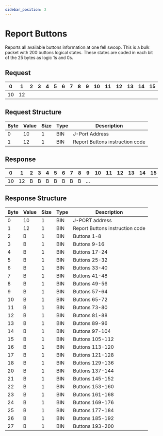 ```yaml
---
sidebar_position: 2
---
```


# Report Buttons

Reports all available buttons information at one fell swoop. This is a bulk packet with 200 buttons
logical states. These states are coded in each bit of the 25 bytes as logic 1s and 0s.

## Request

| 0  | 1  | 2  | 3  | 4  | 5  | 6  | 7  | 8  | 9  | 10 | 11 | 12 | 13 | 14 | 15 | 16 | 17 | 18 | 19 | 20 | 21 | 22 | 23 | 24 | 25 | 26 | 27 | 28 | 29 | 30 | 31 |
|----|----|----|----|----|----|----|----|----|----|----|----|----|----|----|----|----|----|----|----|----|----|----|----|----|----|----|----|----|----|----|----|
| 10 | 12 |    |  |    |    |    |    |    |    |    |    |    |    |    |    |    |    |    |    |    |    |    |    |    |    |    |    |    |    |    |  |

## Request Structure

| Byte | Value | Size | Type | Description                              |
|------|-------|------|------|------------------------------------------|
| 0    | 10   | 1    | BIN  | J-Port Address                    |
| 1    | 12    | 1    | BIN  | Report Buttons instruction code    |

## Response

| 0  | 1  | 2  | 3  | 4  | 5  | 6  | 7  | 8  | 9  | 10 | 11 | 12 | 13 | 14 | 15 | 16 | 17 | 18 | 19 | 20 | 21 | 22 | 23 | 24 | 25 | 26 | 27 | 28 | 29 | 30 | 31 |
|----|----|----|----|----|----|----|----|----|----|----|----|----|----|----|----|----|----|----|----|----|----|----|----|----|----|----|----|----|----|----|----|
| 10 | 12 |  B  | B |  B  |  B  |  B  |  B  | B  |  ...   |    |    |    |    |    |    |    |    |    |    |    |    |    |    |    |    |    |    |    |    |    |  |

## Response Structure

| Byte | Value | Size | Type | Description                |
|------|-------|------|------|----------------------------|
| 0    | 10    | 1    | BIN  | J-PORT address            |
| 1    | 12    | 1    | BIN  | Report Buttons instruction code |
| 2    | B     | 1    | BIN  | Buttons 1-8              |
| 3    | B     | 1    | BIN  | Buttons 9-16             |
| 4    | B     | 1    | BIN  | Buttons 17-24            |
| 5    | B     | 1    | BIN  | Buttons 25-32            |
| 6    | B     | 1    | BIN  | Buttons 33-40            |
| 7    | B     | 1    | BIN  | Buttons 41-48            |
| 8    | B     | 1    | BIN  | Buttons 49-56            |
| 9    | B     | 1    | BIN  | Buttons 57-64            |
| 10   | B     | 1    | BIN  | Buttons 65-72            |
| 11   | B     | 1    | BIN  | Buttons 73-80            |
| 12   | B     | 1    | BIN  | Buttons 81-88            |
| 13   | B     | 1    | BIN  | Buttons 89-96            |
| 14   | B     | 1    | BIN  | Buttons 97-104           |
| 15   | B     | 1    | BIN  | Buttons 105-112          |
| 16   | B     | 1    | BIN  | Buttons 113-120          |
| 17   | B     | 1    | BIN  | Buttons 121-128          |
| 18   | B     | 1    | BIN  | Buttons 129-136          |
| 20   | B     | 1    | BIN  | Buttons 137-144          |
| 21   | B     | 1    | BIN  | Buttons 145-152          |
| 22   | B     | 1    | BIN  | Buttons 153-160          |
| 23   | B     | 1    | BIN  | Buttons 161-168          |
| 24   | B     | 1    | BIN  | Buttons 169-176          |
| 25   | B     | 1    | BIN  | Buttons 177-184          |
| 26   | B     | 1    | BIN  | Buttons 185-192          |
| 27   | B     | 1    | BIN  | Buttons 193-200          |
